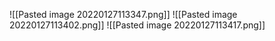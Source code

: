 ![[Pasted image 20220127113347.png]]
![[Pasted image 20220127113402.png]]
![[Pasted image 20220127113417.png]]


